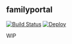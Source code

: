 ## familyportal
[![Build Status](https://travis-ci.org/rrajaravi/familyportal.svg?branch=master)](https://travis-ci.org/rrajaravi/familyportal)
[![Deploy](https://www.herokucdn.com/deploy/button.svg)](https://heroku.com/deploy)

WIP
